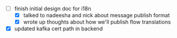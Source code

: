 * [ ] finish initial design doc for i18n
  * [x] talked to nadeesha and nick about message publish format
  * [x] wrote up thoughts about how we'll publish flow translations
* [x] updated kafka cert path in backend
